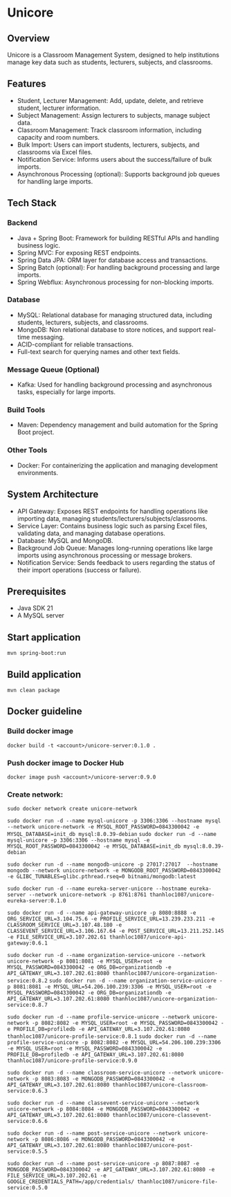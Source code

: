 # Unicore

## Overview
Unicore is a Classroom Management System, designed to help institutions manage key data such as students, lecturers, subjects, and classrooms.

## Features
* Student, Lecturer Management: Add, update, delete, and retrieve student, lecturer information.
* Subject Management: Assign lecturers to subjects, manage subject data.
* Classroom Management: Track classroom information, including capacity and room numbers.
* Bulk Import: Users can import students, lecturers, subjects, and classrooms via Excel files.
* Notification Service: Informs users about the success/failure of bulk imports.
* Asynchronous Processing (optional): Supports background job queues for handling large imports.

## Tech Stack
### Backend
* Java + Spring Boot: Framework for building RESTful APIs and handling business logic.
* Spring MVC: For exposing REST endpoints.
* Spring Data JPA: ORM layer for database access and transactions.
* Spring Batch (optional): For handling background processing and large imports.
* Spring Webflux: Asynchronous processing for non-blocking imports.

### Database

* MySQL: Relational database for managing structured data, including students, lecturers, subjects, and classrooms.
* MongoDB: Non relational database to store notices, and support real-time messaging.
* ACID-compliant for reliable transactions.
* Full-text search for querying names and other text fields.

### Message Queue (Optional)
* Kafka: Used for handling background processing and asynchronous tasks, especially for large imports.

### Build Tools
* Maven: Dependency management and build automation for the Spring Boot project.

### Other Tools
* Docker: For containerizing the application and managing development environments.

## System Architecture
* API Gateway: Exposes REST endpoints for handling operations like importing data, managing students/lecturers/subjects/classrooms.
* Service Layer: Contains business logic such as parsing Excel files, validating data, and managing database operations.
* Database: MySQL and MongoDB.
* Background Job Queue: Manages long-running operations like large imports using asynchronous processing or message brokers.
* Notification Service: Sends feedback to users regarding the status of their import operations (success or failure).

## Prerequisites
* Java SDK 21
* A MySQL server

## Start application
`mvn spring-boot:run`

## Build application
`mvn clean package`

## Docker guideline
### Build docker image
`docker build -t <account>/unicore-server:0.1.0 .`
### Push docker image to Docker Hub
`docker image push <account>/unicore-server:0.9.0`
### Create network:
`sudo docker network create unicore-network`

`sudo docker run -d --name mysql-unicore -p 3306:3306 --hostname mysql --network unicore-network -e MYSQL_ROOT_PASSWORD=0843300042 -e MYSQL_DATABASE=init_db mysql:8.0.39-debian`
`sudo docker run -d --name mysql-unicore -p 3306:3306 --hostname mysql -e MYSQL_ROOT_PASSWORD=0843300042 -e MYSQL_DATABASE=init_db mysql:8.0.39-debian`

`sudo docker run -d --name mongodb-unicore -p 27017:27017  --hostname mongodb --network unicore-network -e MONGODB_ROOT_PASSWORD=0843300042 -e GLIBC_TUNABLES=glibc.pthread.rseq=0 bitnami/mongodb:latest`

`sudo docker run -d --name eureka-server-unicore --hostname eureka-server --network unicore-network -p 8761:8761 thanhloc1087/unicore-eureka-server:0.1.0`

`sudo docker run -d --name api-gateway-unicore -p 8080:8888 -e ORG_SERVICE_URL=3.104.75.6 -e PROFILE_SERVICE_URL=13.239.233.211 -e CLASSROOM_SERVICE_URL=3.107.48.180 -e CLASSEVENT_SERVICE_URL=3.106.167.64 -e POST_SERVICE_URL=13.211.252.145 -e FILE_SERVICE_URL=3.107.202.61 thanhloc1087/unicore-api-gateway:0.6.1`

`sudo docker run -d --name organization-service-unicore --network unicore-network -p 8081:8081 -e MYSQL_USER=root -e MYSQL_PASSWORD=0843300042 -e ORG_DB=organizationdb -e API_GATEWAY_URL=3.107.202.61:8080 thanhloc1087/unicore-organization-service:0.8.2`
`sudo docker run -d --name organization-service-unicore -p 8081:8081 -e MYSQL_URL=54.206.100.239:3306 -e MYSQL_USER=root -e MYSQL_PASSWORD=0843300042 -e ORG_DB=organizationdb -e API_GATEWAY_URL=3.107.202.61:8080 thanhloc1087/unicore-organization-service:0.8.7`

`sudo docker run -d --name profile-service-unicore --network unicore-network -p 8082:8082 -e MYSQL_USER=root -e MYSQL_PASSWORD=0843300042 -e PROFILE_DB=profiledb -e API_GATEWAY_URL=3.107.202.61:8080 thanhloc1087/unicore-profile-service:0.8.1`
`sudo docker run -d --name profile-service-unicore -p 8082:8082 -e MYSQL_URL=54.206.100.239:3306 -e MYSQL_USER=root -e MYSQL_PASSWORD=0843300042 -e PROFILE_DB=profiledb -e API_GATEWAY_URL=3.107.202.61:8080 thanhloc1087/unicore-profile-service:0.9.0`

`sudo docker run -d --name classroom-service-unicore --network unicore-network -p 8083:8083 -e MONGODB_PASSWORD=0843300042 -e API_GATEWAY_URL=3.107.202.61:8080 thanhloc1087/unicore-classroom-service:0.6.3`

`sudo docker run -d --name classevent-service-unicore --network unicore-network -p 8084:8084 -e MONGODB_PASSWORD=0843300042 -e API_GATEWAY_URL=3.107.202.61:8080 thanhloc1087/unicore-classevent-service:0.6.6`

`sudo docker run -d --name post-service-unicore --network unicore-network -p 8086:8086 -e MONGODB_PASSWORD=0843300042 -e API_GATEWAY_URL=3.107.202.61:8080 thanhloc1087/unicore-post-service:0.5.5`

`sudo docker run -d --name post-service-unicore -p 8087:8087 -e MONGODB_PASSWORD=0843300042 -e API_GATEWAY_URL=3.107.202.61:8080 -e FILE_SERVICE_URL=3.107.202.61 -e GOOGLE_CREDENTIALS_PATH=/app/credentials/ thanhloc1087/unicore-file-service:0.5.0`
